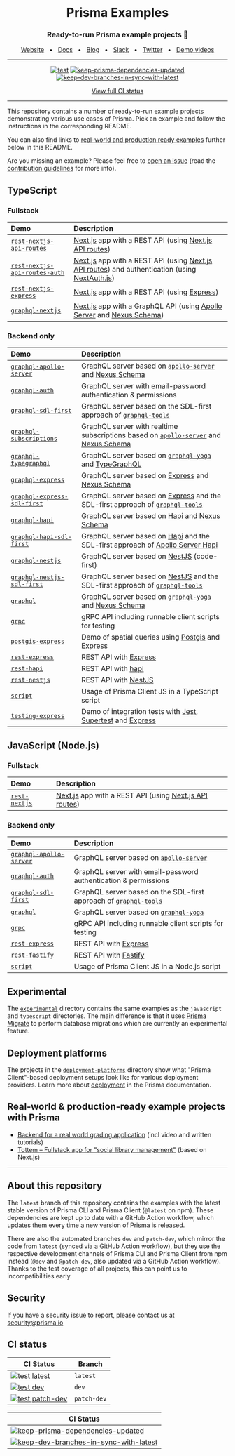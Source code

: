 <br />

<div align="center">
  <h1>Prisma Examples</h1>
  <p><h3 align="center">Ready-to-run Prisma example projects 🚀</h3></p>
  <a href="https://www.prisma.io/">Website</a>
  <span>&nbsp;&nbsp;•&nbsp;&nbsp;</span>
  <a href="https://www.prisma.io/docs/">Docs</a>
  <span>&nbsp;&nbsp;•&nbsp;&nbsp;</span>
  <a href="https://www.prisma.io/blog">Blog</a>
  <span>&nbsp;&nbsp;•&nbsp;&nbsp;</span>
  <a href="https://slack.prisma.io/">Slack</a>
  <span>&nbsp;&nbsp;•&nbsp;&nbsp;</span>
  <a href="https://twitter.com/prisma">Twitter</a>
  <span>&nbsp;&nbsp;•&nbsp;&nbsp;</span>
  <a href="https://www.youtube.com/watch?v=0RhtQgIs-TE&list=PLn2e1F9Rfr6k9PnR_figWOcSHgc_erDr5&index=1">Demo videos</a>
</div>

<hr>

<div align="center">

[![test](https://github.com/prisma/prisma-examples/workflows/test/badge.svg?branch=latest)](https://github.com/prisma/prisma-examples/actions?query=workflow%3Atest+branch%3Alatest)
[![keep-prisma-dependencies-updated](https://github.com/prisma/prisma-examples/workflows/keep-prisma-dependencies-updated/badge.svg)](https://github.com/prisma/prisma-examples/actions?query=workflow%3Akeep-prisma-dependencies-updated)
[![keep-dev-branches-in-sync-with-latest](https://github.com/prisma/prisma-examples/workflows/keep-dev-branches-in-sync-with-latest/badge.svg)](https://github.com/prisma/prisma-examples/actions?query=workflow%3Akeep-dev-branches-in-sync-with-latest)

[View full CI status](#ci-status)

</div>

<hr>

This repository contains a number of ready-to-run example projects demonstrating various use cases of Prisma. Pick an example and follow the instructions in the corresponding README.

You can also find links to [real-world and production ready examples](#real-world--production-ready-example-projects-with-prisma) further below in this README.

Are you missing an example? Please feel free to [open an issue](https://github.com/prisma/prisma-examples/issues/new) (read the [contribution guidelines](./CONTRIBUTING.md) for more info).

<!-- Please keep the absolute URLs so it's easier to copy&paste to prisma/prisma/README.md  -->

## TypeScript

### Fullstack

| Demo                                                                                                                          | Description                                                                                                                                                                                          |
| :---------------------------------------------------------------------------------------------------------------------------- | :--------------------------------------------------------------------------------------------------------------------------------------------------------------------------------------------------- |
| [`rest-nextjs-api-routes`](https://github.com/prisma/prisma-examples/tree/latest/typescript/rest-nextjs-api-routes)           | [Next.js](https://nextjs.org/) app with a REST API (using [Next.js API routes](https://nextjs.org/docs/api-routes/introduction))                                                                     |
| [`rest-nextjs-api-routes-auth`](https://github.com/prisma/prisma-examples/tree/latest/typescript/rest-nextjs-api-routes-auth) | [Next.js](https://nextjs.org/) app with a REST API (using [Next.js API routes](https://nextjs.org/docs/api-routes/introduction)) and authentication (using [NextAuth.js](https://next-auth.js.org/)) |
| [`rest-nextjs-express`](https://github.com/prisma/prisma-examples/tree/latest/typescript/rest-nextjs-express)                 | [Next.js](https://nextjs.org/) app with a REST API (using [Express](https://expressjs.com/))                                                                                                         |
| [`graphql-nextjs`](https://github.com/prisma/prisma-examples/tree/latest/typescript/graphql-nextjs)                           | [Next.js](https://nextjs.org/) app with a GraphQL API (using [Apollo Server](https://github.com/apollographql/apollo-server) and [Nexus Schema](https://github.com/graphql-nexus/schema))            |

### Backend only

| Demo                                                                                                                      | Description                                                                                                                                                                          |
| :------------------------------------------------------------------------------------------------------------------------ | :----------------------------------------------------------------------------------------------------------------------------------------------------------------------------------- |
| [`graphql-apollo-server`](https://github.com/prisma/prisma-examples/tree/latest/typescript/graphql-apollo-server)         | GraphQL server based on [`apollo-server`](https://www.apollographql.com/docs/apollo-server/) and [Nexus Schema](https://github.com/graphql-nexus/schema)                             |
| [`graphql-auth`](https://github.com/prisma/prisma-examples/tree/latest/typescript/graphql-auth)                           | GraphQL server with email-password authentication & permissions                                                                                                                      |
| [`graphql-sdl-first`](https://github.com/prisma/prisma-examples/tree/latest/typescript/graphql-sdl-first)                 | GraphQL server based on the SDL-first approach of [`graphql-tools`](https://www.apollographql.com/docs/graphql-tools/)                                                               |
| [`graphql-subscriptions`](https://github.com/prisma/prisma-examples/tree/latest/typescript/subscriptions-pubsub)          | GraphQL server with realtime subscriptions based on [`apollo-server`](https://www.apollographql.com/docs/apollo-server/) and [Nexus Schema](https://github.com/graphql-nexus/schema) |
| [`graphql-typegraphql`](https://github.com/prisma/prisma-examples/tree/latest/typescript/graphql-typegraphql)             | GraphQL server based on [`graphql-yoga`](https://github.com/prisma-labs/graphql-yoga) and [TypeGraphQL](https://github.com/MichalLytek/type-graphql)                                 |
| [`graphql-express`](https://github.com/prisma/prisma-examples/tree/latest/typescript/graphql-express)                     | GraphQL server based on [Express](https://expressjs.com/) and [Nexus Schema](https://github.com/graphql-nexus/schema)                                                                |
| [`graphql-express-sdl-first`](https://github.com/prisma/prisma-examples/tree/latest/typescript/graphql-express-sdl-first) | GraphQL server based on [Express](https://expressjs.com/) and the SDL-first approach of [`graphql-tools`](https://www.apollographql.com/docs/graphql-tools/)                         |
| [`graphql-hapi`](https://github.com/prisma/prisma-examples/tree/latest/typescript/graphql-hapi)                     | GraphQL server based on [Hapi](https://hapi.dev/) and [Nexus Schema](https://github.com/graphql-nexus/schema)                                                                |
| [`graphql-hapi-sdl-first`](https://github.com/prisma/prisma-examples/tree/latest/typescript/graphql-hapi-sdl-first) | GraphQL server based on [Hapi](https://hapi.dev/) and the SDL-first approach of [Apollo Server Hapi](https://github.com/apollographql/apollo-server/tree/main/packages/apollo-server-hapi)                         |
| [`graphql-nestjs`](https://github.com/prisma/prisma-examples/tree/latest/typescript/graphql-nestjs)                       | GraphQL server based on [NestJS](https://nestjs.com/) (code-first)                                                                                                                   |
| [`graphql-nestjs-sdl-first`](https://github.com/prisma/prisma-examples/tree/latest/typescript/graphql-nestjs-sdl-first)   | GraphQL server based on [NestJS](https://nestjs.com/) and the SDL-first approach of [`graphql-tools`](https://www.apollographql.com/docs/graphql-tools/)                             |
| [`graphql`](https://github.com/prisma/prisma-examples/tree/latest/typescript/graphql) | GraphQL server based on [`graphql-yoga`](https://github.com/prisma-labs/graphql-yoga) and [Nexus Schema](https://github.com/graphql-nexus/schema) |
| [`grpc`](https://github.com/prisma/prisma-examples/tree/latest/typescript/grpc) | gRPC API including runnable client scripts for testing |
| [`postgis-express`](https://github.com/prisma/prisma-examples/tree/latest/typescript/postgis-express) | Demo of spatial queries using [Postgis](http://postgis.net/) and [Express](https://expressjs.com/) |
| [`rest-express`](https://github.com/prisma/prisma-examples/tree/latest/typescript/rest-express) | REST API with [Express](https://expressjs.com/) |
| [`rest-hapi`](https://github.com/prisma/prisma-examples/tree/latest/typescript/rest-hapi) | REST API with [hapi](https://hapi.dev/) |
| [`rest-nestjs`](https://github.com/prisma/prisma-examples/tree/latest/typescript/rest-nestjs) | REST API with [NestJS](https://docs.nestjs.com/) |
| [`script`](https://github.com/prisma/prisma-examples/tree/latest/typescript/script) | Usage of Prisma Client JS in a TypeScript script |
| [`testing-express`](https://github.com/prisma/prisma-examples/tree/latest/typescript/testing-express) | Demo of integration tests with [Jest](https://jestjs.io/), [Supertest](https://github.com/visionmedia/supertest) and [Express](https://expressjs.com/) |

## JavaScript (Node.js)

### Fullstack

| Demo                                                                                          | Description                                                                                                                      |
| :-------------------------------------------------------------------------------------------- | :------------------------------------------------------------------------------------------------------------------------------- |
| [`rest-nextjs`](https://github.com/prisma/prisma-examples/tree/latest/javascript/rest-nextjs) | [Next.js](https://nextjs.org/) app with a REST API (using [Next.js API routes](https://nextjs.org/docs/api-routes/introduction)) |

### Backend only

| Demo                                                                                                              | Description                                                                                                            |
| :---------------------------------------------------------------------------------------------------------------- | :--------------------------------------------------------------------------------------------------------------------- |
| [`graphql-apollo-server`](https://github.com/prisma/prisma-examples/tree/latest/javascript/graphql-apollo-server) | GraphQL server based on [`apollo-server`](https://www.apollographql.com/docs/apollo-server/)                           |
| [`graphql-auth`](https://github.com/prisma/prisma-examples/tree/latest/javascript/graphql-auth)                   | GraphQL server with email-password authentication & permissions                                                        |
| [`graphql-sdl-first`](https://github.com/prisma/prisma-examples/tree/latest/javascript/graphql-sdl-first)         | GraphQL server based on the SDL-first approach of [`graphql-tools`](https://www.apollographql.com/docs/graphql-tools/) |
| [`graphql`](https://github.com/prisma/prisma-examples/tree/latest/javascript/graphql)                             | GraphQL server based on [`graphql-yoga`](https://github.com/prisma-labs/graphql-yoga)                                  |
| [`grpc`](https://github.com/prisma/prisma-examples/tree/latest/javascript/grpc)                                   | gRPC API including runnable client scripts for testing                                                                 |
| [`rest-express`](https://github.com/prisma/prisma-examples/tree/latest/javascript/rest-express)                   | REST API with [Express](https://expressjs.com/)                                                                        |
| [`rest-fastify`](https://github.com/prisma/prisma-examples/tree/latest/javascript/rest-fastify)                   | REST API with [Fastify](https://www.fastify.io/)                                                                       |
| [`script`](https://github.com/prisma/prisma-examples/tree/latest/javascript/script)                               | Usage of Prisma Client JS in a Node.js script                                                                          |

## Experimental

The [`experimental`](./experimental) directory contains the same examples as the `javascript` and `typescript` directories. The main difference is that it uses [Prisma Migrate](https://www.prisma.io/docs/reference/tools-and-interfaces/prisma-migrate) to perform database migrations which are currently an experimental feature.

## Deployment platforms

The projects in the [`deployment-platforms`](./deployment-platforms) directory show what "Prisma Client"-based deployment setups look like for various deployment providers. Learn more about [deployment](https://www.prisma.io/docs/reference/tools-and-interfaces/prisma-client/deployment) in the Prisma documentation.

## Real-world & production-ready example projects with Prisma

- [Backend for a real world grading application](https://github.com/2color/real-world-grading-app) (incl video and written tutorials)
- [Tottem – Fullstack app for "social library management"](https://github.com/poulainv/tottem) (based on Next.js)

<hr>

## About this repository

The `latest` branch of this repository contains the examples with the latest stable version of Prisma CLI and Prisma Client (`@latest` on npm). These dependencies are kept up to date with a GitHub Action workflow, which updates them every time a new version of Prisma is released.

There are also the automated branches `dev` and `patch-dev`, which mirror the code from `latest` (synced via a GitHub Action workflow), but they use the respective development channels of Prisma CLI and Prisma Client from npm instead (`@dev` and `@patch-dev`, also updated via a GitHub Action workflow). Thanks to the test coverage of all projects, this can point us to incompatibilities early.

## Security

If you have a security issue to report, please contact us at [security@prisma.io](mailto:security@prisma.io?subject=[GitHub]%20Prisma%202%20Security%20Report%20Examples)

## CI status

| CI Status                                                                                                                                                                                              | Branch      |
| ------------------------------------------------------------------------------------------------------------------------------------------------------------------------------------------------------ | ----------- |
| [![test latest](https://github.com/prisma/prisma-examples/workflows/test/badge.svg?branch=latest)](https://github.com/prisma/prisma-examples/actions?query=workflow%3Atest+branch%3Alatest)            | `latest`    |
| [![test dev](https://github.com/prisma/prisma-examples/workflows/test/badge.svg?branch=dev)](https://github.com/prisma/prisma-examples/actions?query=workflow%3Atest+branch%3Adev+-branch%3Apatch-dev) | `dev`       |
| [![test patch-dev](https://github.com/prisma/prisma-examples/workflows/test/badge.svg?branch=patch-dev)](https://github.com/prisma/prisma-examples/actions?query=workflow%3Atest+branch%3Apatch-dev)   | `patch-dev` |

| CI Status                                                                                                                                                                                                                                                 |
| --------------------------------------------------------------------------------------------------------------------------------------------------------------------------------------------------------------------------------------------------------- |
| [![keep-prisma-dependencies-updated](https://github.com/prisma/prisma-examples/workflows/keep-prisma-dependencies-updated/badge.svg)](https://github.com/prisma/prisma-examples/actions?query=workflow%3Akeep-prisma-dependencies-updated)                |
| [![keep-dev-branches-in-sync-with-latest](https://github.com/prisma/prisma-examples/workflows/keep-dev-branches-in-sync-with-latest/badge.svg)](https://github.com/prisma/prisma-examples/actions?query=workflow%3Akeep-dev-branches-in-sync-with-latest) |
